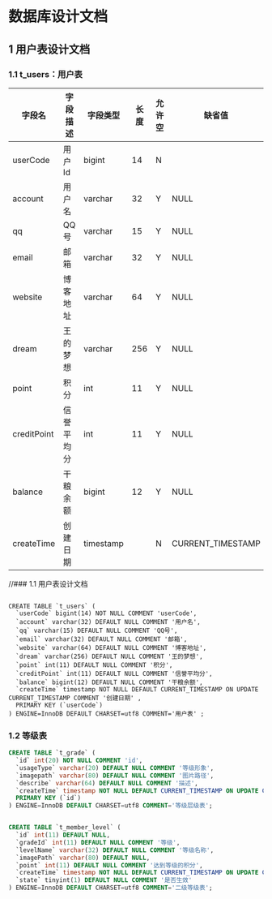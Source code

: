 
# 数据库设计文档

## 1 用户表设计文档

### 1.1 t_users：用户表
字段名 | 字段描述 | 字段类型 | 长度 | 允许空 | 缺省值 | 备注
------------- | ------------- | ------------- | ------------- | ------------- | ------------- | -------------
userCode|用户Id|bigint|14|N|
account|用户名|varchar|32|Y|NULL|
qq|QQ号|varchar|15|Y|NULL|
email|邮箱|varchar|32|Y|NULL|
website|博客地址|varchar|64|Y|NULL|
dream|王的梦想|varchar|256|Y|NULL|
point|积分|int|11|Y|NULL|
creditPoint|信誉平均分|int|11|Y|NULL|
balance|干粮余额|bigint|12|Y|NULL|
createTime|创建日期|timestamp||N|CURRENT_TIMESTAMP|



//### 1.1 用户表设计文档
```

CREATE TABLE `t_users` (
  `userCode` bigint(14) NOT NULL COMMENT 'userCode',
  `account` varchar(32) DEFAULT NULL COMMENT '用户名',
  `qq` varchar(15) DEFAULT NULL COMMENT 'QQ号',
  `email` varchar(32) DEFAULT NULL COMMENT '邮箱',
  `website` varchar(64) DEFAULT NULL COMMENT '博客地址',
  `dream` varchar(256) DEFAULT NULL COMMENT '王的梦想',
  `point` int(11) DEFAULT NULL COMMENT '积分',
  `creditPoint` int(11) DEFAULT NULL COMMENT '信誉平均分',
  `balance` bigint(12) DEFAULT NULL COMMENT '干粮余额',
  `createTime` timestamp NOT NULL DEFAULT CURRENT_TIMESTAMP ON UPDATE CURRENT_TIMESTAMP COMMENT '创建日期' ,
  PRIMARY KEY (`userCode`)
) ENGINE=InnoDB DEFAULT CHARSET=utf8 COMMENT='用户表' ;

```
### 1.2 等级表
```sql
CREATE TABLE `t_grade` (
  `id` int(20) NOT NULL COMMENT 'id',
  `usageType` varchar(20) DEFAULT NULL COMMENT '等级形象',
  `imagepath` varchar(80) DEFAULT NULL COMMENT '图片路径',
  `describe` varchar(64) DEFAULT NULL COMMENT '描述',
  `createTime` timestamp NOT NULL DEFAULT CURRENT_TIMESTAMP ON UPDATE CURRENT_TIMESTAMP COMMENT '创建日期',
  PRIMARY KEY (`id`)
) ENGINE=InnoDB DEFAULT CHARSET=utf8 COMMENT='等级层级表';


CREATE TABLE `t_member_level` (
  `id` int(11) DEFAULT NULL,
  `gradeId` int(11) DEFAULT NULL COMMENT '等级',
  `levelName` varchar(32) DEFAULT NULL COMMENT '等级名称',
  `imagePath` varchar(80) DEFAULT NULL,
  `point` int(11) DEFAULT NULL COMMENT '达到等级的积分',
  `createTime` timestamp NOT NULL DEFAULT CURRENT_TIMESTAMP ON UPDATE CURRENT_TIMESTAMP COMMENT '创建日期',
  `state` tinyint(1) DEFAULT NULL COMMENT '是否生效'
) ENGINE=InnoDB DEFAULT CHARSET=utf8 COMMENT='二级等级表';

```
